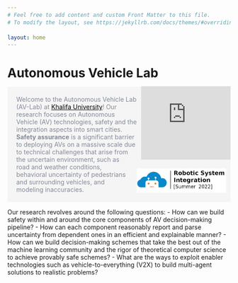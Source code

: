 ```yaml
---
# Feel free to add content and custom Front Matter to this file.
# To modify the layout, see https://jekyllrb.com/docs/themes/#overriding-theme-defaults

layout: home
---
```

<h1 class='av-title'>Autonomous Vehicle Lab </h1>
<img class='banner'/>
<iframe class='video' height=166 src="https://youtube.com/embed/k4qmW9vgAio"  frameborder="0"> </iframe>
<a href="tutorials"><img class="ads" src="/assets/img/sys-summer-2022.jpg"/></a>
<p class="sum">
Welcome to the Autonomous Vehicle Lab (AV-Lab) at <a href="https://ku.ac.ae">Khalifa University</a>! Our research focuses on Autonomous Vehicle (AV) technologies, safety and the integration aspects into smart cities.
<b>Safety assurance</b> is a significant barrier to deploying AVs on a massive scale due to technical challenges that arise from the uncertain environment, such as road and weather conditions, behavioral uncertainty of pedestrians and surrounding vehicles, and modeling inaccuracies. </p>
Our research revolves around the following questions:
- How can we build safety within and around the core components of AV decision-making pipeline?
- How can each component reasonably report and parse uncertainty from dependent ones in an efficient and explainable manner?
- How can we build decision-making schemes that take the best out of the machine learning community and the rigor of theoretical computer science to achieve provably safe schemes?
- What are the ways to exploit enabler technologies such as vehicle-to-everything (V2X) to build multi-agent solutions to realistic problems?




<style>
.av-title{
    margin-bottom:0px;
}
.banner{
    content: url("/assets/img/gen-small.jpg");
    width:40%; 
    margin:0px;
    margin-top:13px;
    margin-left:10px;
    clear:right;
    float:right;
}
.banner:hover{
    opacity:0.8;
}
.video{
    margin:0;
    margin-bottom: 0px;
    margin-left: 10px;
    width:40%; 
    clear:right;
    float:right;
}
.ads{
    width:40%; 
    margin:10px;
    margin-top:20px;
    margin-left:10px;
    clear:right;
    float:right;
    }
.ads:hover{
    opacity:0.8;
}
.sum{
    color:#838996;
    background-color:#f5f5f5;
    /*background-color:lightblue; */
    padding:20px;
    /*margin:0px; */
    }
.sum:hover{
    background-color:#DCDCDC;
    background-color:#f8f8ff;
}
a{
    color: black;
}

@media (max-width: 600px) {
    .banner{
        float: none;
        display: block;
        margin-left: auto;
        margin-right: auto;
        margin-top:0;
        content: url("/assets/img/banner-small.png");
        width: 100%
    }
    .video{
        display:none;
    }
    .ads{
        float: none;
        width: 90%;
    }
}
</style>

